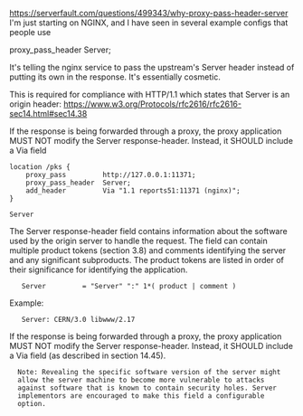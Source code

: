 https://serverfault.com/questions/499343/why-proxy-pass-header-server
I'm just starting on NGINX, and I have seen in several example configs that people use

proxy_pass_header    Server;

It's telling the nginx service to pass the upstream's Server header instead of putting its own in the response. It's essentially cosmetic.

This is required for compliance with HTTP/1.1 which states that Server is an origin header:
https://www.w3.org/Protocols/rfc2616/rfc2616-sec14.html#sec14.38

If the response is being forwarded through a proxy, the proxy application MUST NOT modify the Server response-header. Instead, it SHOULD include a Via field

    location /pks {
        proxy_pass         http://127.0.0.1:11371;
        proxy_pass_header  Server;
        add_header         Via "1.1 reports51:11371 (nginx)";
    }

    Server
The Server response-header field contains information about the software used by the origin server to handle the request. The field can contain multiple product tokens (section 3.8) and comments identifying the server and any significant subproducts. The product tokens are listed in order of their significance for identifying the application.

       Server         = "Server" ":" 1*( product | comment )
Example:

       Server: CERN/3.0 libwww/2.17
If the response is being forwarded through a proxy, the proxy application MUST NOT modify the Server response-header. Instead, it SHOULD include a Via field (as described in section 14.45).

      Note: Revealing the specific software version of the server might
      allow the server machine to become more vulnerable to attacks
      against software that is known to contain security holes. Server
      implementors are encouraged to make this field a configurable
      option.
